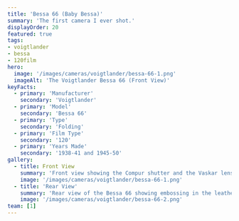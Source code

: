 ```yaml
---
title: 'Bessa 66 (Baby Bessa)'
summary: 'The first camera I ever shot.'
displayOrder: 20
featured: true
tags:
- voigtlander
- bessa
- 120film
hero:
  image: '/images/cameras/voigtlander/bessa-66-1.png'
  imageAlt: 'The Voigtlander Bessa 66 (Front View)'
keyFacts:
  - primary: 'Manufacturer'
    secondary: 'Voigtlander'
  - primary: 'Model'
    secondary: 'Bessa 66'
  - primary: 'Type'
    secondary: 'Folding'
  - primary: 'Film Type'
    secondary: '120'
  - primary: 'Years Made'
    secondary: '1938-41 and 1945-50'
gallery:
  - title: Front View
    summary: 'Front view showing the Compur shutter and the Vaskar lens.'
    image: '/images/cameras/voigtlander/bessa-66-1.png'
  - title: 'Rear View'
    summary: 'Rear view of the Bessa 66 showing embossing in the leatherette.'
    image: '/images/cameras/voigtlander/bessa-66-2.png'
team: [1]
---
```

